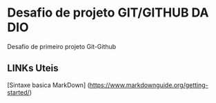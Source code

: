 # Desafio de projeto GIT/GITHUB DA DIO
Desafio de primeiro projeto Git-Github

## LINKs Uteis
[Sintaxe basica MarkDown] (https://www.markdownguide.org/getting-started/)
